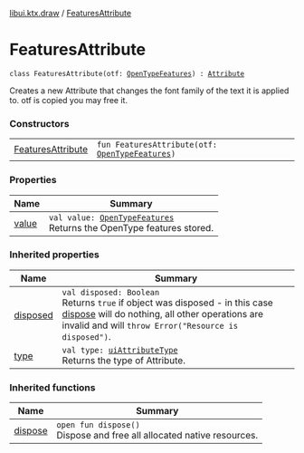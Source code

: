 [libui.ktx.draw](../README.md) / [FeaturesAttribute](README.md)

# FeaturesAttribute

`class FeaturesAttribute(otf: `[`OpenTypeFeatures`](../-open-type-features/README.md)`) : `[`Attribute`](../-attribute/README.md)

Creates a new Attribute that changes the font family of the text it is applied to. otf is copied you may free it.

### Constructors

| | |
|---|---|
| [FeaturesAttribute](-features-attribute.md) | `fun FeaturesAttribute(otf: `[`OpenTypeFeatures`](../-open-type-features/README.md)`)` |

### Properties

| Name | Summary |
|---|---|
| [value](value.md) | `val value: `[`OpenTypeFeatures`](../-open-type-features/README.md)<br>Returns the OpenType features stored. |

### Inherited properties

| Name | Summary |
|---|---|
| [disposed](../../libui.ktx/-disposable/disposed.md) | `val disposed: Boolean`<br>Returns `true` if object was disposed - in this case [dispose](../../libui.ktx/-disposable/dispose.md) will do nothing, all other operations are invalid and will `throw Error("Resource is disposed")`. |
| [type](../-attribute/type.md) | `val type: `[`uiAttributeType`](../../libui/ui-attribute-type.md)<br>Returns the type of Attribute. |

### Inherited functions

| Name | Summary |
|---|---|
| [dispose](../../libui.ktx/-disposable/dispose.md) | `open fun dispose()`<br>Dispose and free all allocated native resources. |
